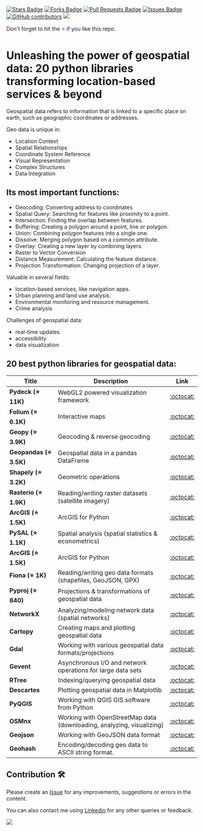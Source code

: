 <a href="https://github.com/drshahizan/python-tutorial/stargazers"><img src="https://img.shields.io/github/stars/drshahizan/python-tutorial" alt="Stars Badge"/></a>
<a href="https://github.com/drshahizan/python-tutorial/network/members"><img src="https://img.shields.io/github/forks/drshahizan/python-tutorial" alt="Forks Badge"/></a>
<a href="https://github.com/drshahizan/python-tutorial/pulls"><img src="https://img.shields.io/github/issues-pr/drshahizan/python-tutorial" alt="Pull Requests Badge"/></a>
<a href="https://github.com/drshahizan/python-tutorial/issues"><img src="https://img.shields.io/github/issues/drshahizan/python-tutorial" alt="Issues Badge"/></a>
<a href="https://github.com/drshahizan/python-tutorial/graphs/contributors"><img alt="GitHub contributors" src="https://img.shields.io/github/contributors/drshahizan/Python_Tutorial?color=2b9348"></a>
![](https://visitor-badge.glitch.me/badge?page_id=drshahizan/python-tutorial)

Don't forget to hit the :star: if you like this repo.

# Unleashing the power of geospatial data: 20 python libraries transforming location-based services & beyond

Geospatial data refers to information that is linked to a specific place on earth, such as geographic coordinates or addresses. 

Geo data is unique in:
- Location Context
- Spatial Relationships
- Coordinate System Reference
- Visual Representation
- Complex Structures
- Data Integration

## Its most important functions:

- Geocoding: Converting address to coordinates
- Spatial Query: Searching for features like proximity to a point.
- Intersection: Finding the overlap between features.
- Buffering: Creating a polygon around a point, line or polygon.
- Union: Combining polygon features into a single one.
- Dissolve: Merging polygon based on a common attribute.
- Overlay: Creating a new layer by combining layers.
- Raster to Vector Conversion
- Distance Measurement: Calculating the feature distance.
- Projection Transformation: Changing projection of a layer.


Valuable in several fields:

- location-based services, like navigation apps.
- Urban planning and land use analysis.
- Environmental monitoring and resource management.
- Crime analysis

Challenges of geospatial data:

- real-time updates
- accessibility
- data visualization

## 20 best python libraries for geospatial data:

| Title | Description |  Link |
| ----- | ----- | :------: | 
| **Pydeck (⭐ 11K)** | WebGL2 powered visualization framework | [:octocat:](https://github.com/visgl/deck.gl) |
| **Folium (⭐ 6.1K)** | Interactive maps | [:octocat:](https://github.com/python-visualization/folium) |
| **Geopy (⭐ 3.9K)** | Geocoding & reverse geocoding | [:octocat:](https://github.com/geopy/geopy) |
| **Geopandas (⭐ 3.5K)** | Geospatial data in a pandas DataFrame | [:octocat:](https://github.com/geopandas/geopandas) |
| **Shapely (⭐ 3.2K)** | Geometric operations | [:octocat:](https://github.com/shapely/shapely) |
| **Rasterio (⭐ 1.9K)** | Reading/writing raster datasets (satellite imagery) | [:octocat:](https://github.com/rasterio/rasterio) |
| **ArcGIS (⭐ 1.5K)** | ArcGIS for Python | [:octocat:](https://github.com/Esri/arcgis-python-api) |
| **PySAL (⭐ 1.1K)** | Spatial analysis (spatial statistics & econometrics) | [:octocat:]() |
| **ArcGIS (⭐ 1.5K)** | ArcGIS for Python | [:octocat:]() |
| **Fiona (⭐ 1K)** | Reading/writing geo data formats (shapefiles, GeoJSON, GPX) | [:octocat:]() |
| **Pyproj (⭐ 840)** | Projections & transformations of geospatial data| [:octocat:]() |
| **NetworkX** | Analyzing/modeling network data (spatial networks) | [:octocat:]() |
| **Cartopy** | Creating maps and plotting geospatial data | [:octocat:]() |
| **Gdal** | Working with various geospatial data formats/projections | [:octocat:]() |
| **Gevent** | Asynchronous I/O and network operations for large data sets | [:octocat:]() |
| **RTree** | Indexing/querying geospatial data | [:octocat:]() |
| **Descartes** | Plotting geospatial data in Matplotlib | [:octocat:]() |
| **PyQGIS** | Working with QGIS GIS software from Python | [:octocat:]() |
| **OSMnx** | Working with OpenStreetMap data (downloading, analyzing, visualizing) | [:octocat:]() |
| **Geojson** | Working with GeoJSON data format | [:octocat:]() |
| **Geohash** | Encoding/decoding geo data to ASCII string format. | [:octocat:]() |

## Contribution 🛠️
Please create an [Issue](https://github.com/drshahizan/python-tutorial/issues) for any improvements, suggestions or errors in the content.

You can also contact me using [Linkedin](https://www.linkedin.com/in/drshahizan/) for any other queries or feedback.

![](https://visitor-badge.glitch.me/badge?page_id=drshahizan)
